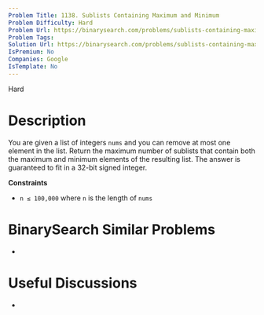 ```yaml
---
Problem Title: 1138. Sublists Containing Maximum and Minimum
Problem Difficulty: Hard
Problem Url: https://binarysearch.com/problems/sublists-containing-maximum-and-minimum/
Problem Tags: 
Solution Url: https://binarysearch.com/problems/sublists-containing-maximum-and-minimum/solutions/
IsPremium: No
Companies: Google
IsTemplate: No
---
```


<span style="color: ;">Hard</span>

# Description

You are given a list of integers `nums` and you can remove at most one element in the list. Return the maximum number of sublists that contain both the maximum and minimum elements of the resulting list. The answer is guaranteed to fit in a 32-bit signed integer.

**Constraints**
- `n ≤ 100,000` where `n` is the length of `nums`

# BinarySearch Similar Problems

- []()

# Useful Discussions

- []()
